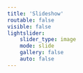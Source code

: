 ```yaml
---
title: 'Slideshow'
routable: false
visible: false
lightslider:
    slider_type: image
    mode: slide
    gallery: false
    auto: false
---
```


